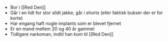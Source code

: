 * Bor i [[Red Den]]
* Går i en lidt for stor slidt jakke, går i shorts (eller faktisk bukser der er for korte)
* Har engang haft nogle implants som er blevet fjernet
* Er en mand mellem 20 og 40 år gammel
* Tidligere narkoman, indtil han kom til [[Red Den]]
